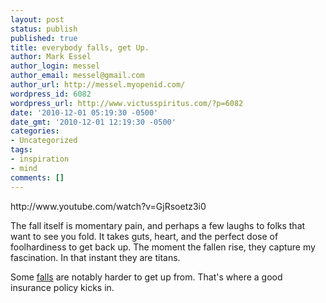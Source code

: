 ```yaml
---
layout: post
status: publish
published: true
title: everybody falls, get Up.
author: Mark Essel
author_login: messel
author_email: messel@gmail.com
author_url: http://messel.myopenid.com/
wordpress_id: 6082
wordpress_url: http://www.victusspiritus.com/?p=6082
date: '2010-12-01 05:19:30 -0500'
date_gmt: '2010-12-01 12:19:30 -0500'
categories:
- Uncategorized
tags:
- inspiration
- mind
comments: []
---
```

<p>http://www.youtube.com/watch?v=GjRsoetz3i0</p>
<p>The fall itself is momentary pain, and perhaps a few laughs to folks that want to see you fold. It takes guts, heart, and the perfect dose of foolhardiness to get back up. The moment the fallen rise, they capture my fascination. In that instant they are titans.</p>
<p>Some <a href="http://www.youtube.com/watch?v=qROcza8o71c">falls</a> are notably harder to get up from. That's where a good insurance policy kicks in.</p>
